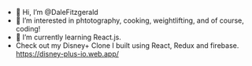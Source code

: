 - 👋 Hi, I’m @DaleFitzgerald
- 👀 I’m interested in phtotography, cooking, weightlifting, and of course, coding!
- 🌱 I’m currently learning React.js.
- Check out my Disney+ Clone I built using React, Redux and firebase. https://disney-plus-io.web.app/
<!---
DaleFitzgerald/DaleFitzgerald is a ✨ special ✨ repository because its `README.md` (this file) appears on your GitHub profile.
You can click the Preview link to take a look at your changes.
--->
